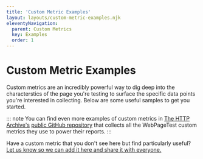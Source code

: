 ```yaml
---
title: 'Custom Metric Examples'
layout: layouts/custom-metric-examples.njk
eleventyNavigation:
  parent: Custom Metrics 
  key: Examples
  order: 1
---
```

# Custom Metric Examples

Custom metrics are an incredibly powerful way to dig deep into the characterstics of the page you're testing to surface the specific data points you're interested in collecting. Below are some useful samples to get you started.

::: note
You can find even more examples of custom metrics in [The HTTP Archive's](https://httparchive.org/) [public GitHub repository](https://github.com/HTTPArchive/custom-metrics) that collects all the WebPageTest custom metrics they use to power their reports.
:::

Have a custom metric that you don't see here but find particularly useful? [Let us know so we can add it here and share it with everyone.](https://github.com/WPO-Foundation/webpagetest-docs/issues/new?title=New%20Custom%20Metric:)